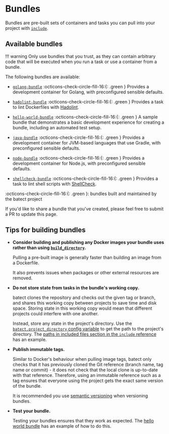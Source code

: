 # Bundles

Bundles are pre-built sets of containers and tasks you can pull into your project with [`include`](config/Includes.md).

## Available bundles

!!! warning
    Only use bundles that you trust, as they can contain arbitrary code that will be executed when you run a task or use a container from a bundle.

The following bundles are available:

* [`golang-bundle`](https://github.com/batect/golang-bundle) :octicons-check-circle-fill-16:{: .green }
  Provides a development container for Golang, with preconfigured sensible defaults.

* [`hadolint-bundle`](https://github.com/batect/hadolint-bundle) :octicons-check-circle-fill-16:{: .green }
  Provides a task to lint Dockerfiles with [Hadolint](https://github.com/hadolint/hadolint).

* [`hello-world-bundle`](https://github.com/batect/hello-world-bundle) :octicons-check-circle-fill-16:{: .green }
  A sample bundle that demonstrates a basic development experience for creating a bundle, including an automated test setup.

* [`java-bundle`](https://github.com/batect/java-bundle) :octicons-check-circle-fill-16:{: .green }
  Provides a development container for JVM-based languages that use Gradle, with preconfigured sensible defaults.

* [`node-bundle`](https://github.com/batect/node-bundle) :octicons-check-circle-fill-16:{: .green }
  Provides a development container for Node.js, with preconfigured sensible defaults.

* [`shellcheck-bundle`](https://github.com/batect/shellcheck-bundle) :octicons-check-circle-fill-16:{: .green }
  Provides a task to lint shell scripts with [ShellCheck](https://github.com/koalaman/shellcheck).

:octicons-check-circle-fill-16:{: .green }: bundles built and maintained by the batect project

If you'd like to share a bundle that you've created, please feel free to submit a PR to update this page.

## Tips for building bundles

* **Consider building and publishing any Docker images your bundle uses rather than using [`build_directory`](config/Containers.md#build_directory).**

    Pulling a pre-built image is generally faster than building an image from a Dockerfile.

    It also prevents issues when packages or other external resources are removed.

* **Do not store state from tasks in the bundle's working copy.**

    batect clones the repository and checks out the given tag or branch, and shares this working copy between projects to save time and disk space.
    Storing state in this working copy would mean that different projects could interfere with one another.

    Instead, store any state in the project's directory. Use the [`batect.project_directory` config variable](config/ConfigVariables.md#batectproject_directory)
    to get the path to the project's directory. The [paths in included files section in the `include` reference](config/Includes.md#paths-in-included-files) has an example.

* **Publish immutable tags.**

    Similar to Docker's behaviour when pulling image tags, batect only checks that it has previously cloned the Git reference (branch name, tag name or
    commit) - it does not check that the local clone is up-to-date with that reference. Therefore, using an immutable reference such as a tag ensures
    that everyone using the project gets the exact same version of the bundle.

    It is recommended you use [semantic versioning](https://semver.org/) when versioning bundles.

* **Test your bundle.**

    Testing your bundles ensures that they work as expected. The [hello world bundle](https://github.com/batect/hello-world-bundle) has an example
    of how to do this.
